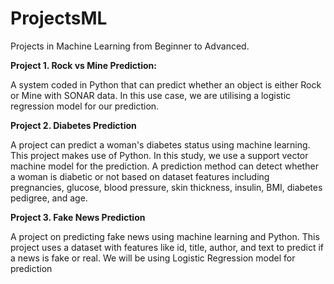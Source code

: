 # ProjectsML
Projects in Machine Learning from Beginner to Advanced.

**Project 1. Rock vs Mine Prediction:**

A system coded in Python that can predict whether an object is either Rock or Mine with SONAR data. In this use case, we are utilising a logistic regression model for our prediction.


**Project 2. Diabetes Prediction**

A project can predict a woman's diabetes status using machine learning. This project makes use of Python. In this study, we use a support vector machine model for the prediction.
A prediction method can detect whether a woman is diabetic or not based on dataset features including pregnancies, glucose, blood pressure, skin thickness, insulin, BMI, diabetes pedigree, and age.

**Project 3. Fake News Prediction**

A project on predicting fake news using machine learning and Python. This project uses a dataset with features like id, title, author, and text to predict if a news is fake or real.
We will be using Logistic Regression model for prediction
